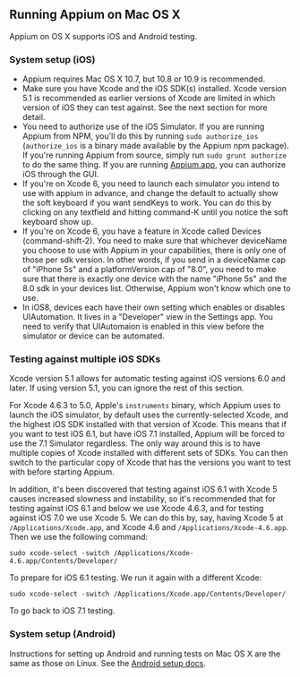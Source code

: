 ## Running Appium on Mac OS X

Appium on OS X supports iOS and Android testing.

### System setup (iOS)

* Appium requires Mac OS X 10.7, but 10.8 or 10.9 is recommended.
* Make sure you have Xcode and the iOS SDK(s) installed. Xcode version 5.1 is
  recommended as earlier versions of Xcode are limited in which version of iOS
  they can test against. See the next section for more detail.
* You need to authorize use of the iOS Simulator. If you are running Appium
  from NPM, you'll do this by running `sudo authorize_ios` (`authorize_ios` is
  a binary made available by the Appium npm package). If you're running Appium
  from source, simply run `sudo grunt authorize` to do the same thing. If you
  are running [Appium.app](https://github.com/appium/appium-dot-app), you can
  authorize iOS through the GUI.
* If you're on Xcode 6, you need to launch each simulator you intend to use
  with appium in advance, and change the default to actually show the soft
  keyboard if you want sendKeys to work. You can do this by clicking on any
  textfield and hitting command-K until you notice the soft keyboard show up.
* If you're on Xcode 6, you have a feature in Xcode called Devices
  (command-shift-2). You need to make sure that whichever deviceName you choose
  to use with Appium in your capabilities, there is only one of those per sdk
  version. In other words, if you send in a deviceName cap of "iPhone 5s" and
  a platformVersion cap of "8.0", you need to make sure that there is exactly
  one device with the name "iPhone 5s" and the 8.0 sdk in your devices list.
  Otherwise, Appium won't know which one to use.
* In iOS8, devices each have their own setting which enables or disables
  UIAutomation. It lives in a "Developer" view in the Settings app. You need to
  verify that UIAutomaion is enabled in this view before the simulator or
  device can be automated.

### Testing against multiple iOS SDKs

Xcode version 5.1 allows for automatic testing against iOS versions 6.0 and later.
If using version 5.1, you can ignore the rest of this section.

For Xcode 4.6.3 to 5.0, Apple's `instruments` binary, which Appium uses to launch
the iOS simulator, by default uses the currently-selected Xcode, and the highest
iOS SDK installed with that version of Xcode. This means that if you want to test
iOS 6.1, but have iOS 7.1 installed, Appium will be forced to use the 7.1 Simulator
regardless. The only way around this is to have multiple copies of Xcode
installed with different sets of SDKs. You can then switch to the particular
copy of Xcode that has the versions you want to test with before starting
Appium.

In addition, it's been discovered that testing against iOS 6.1 with Xcode
5 causes increased slowness and instability, so it's recommended that for
testing against iOS 6.1 and below we use Xcode 4.6.3, and for testing against
iOS 7.0 we use Xcode 5. We can do this by, say, having Xcode 5 at
`/Applications/Xcode.app`, and Xcode 4.6 and `/Applications/Xcode-4.6.app`.
Then we use the following command:

    sudo xcode-select -switch /Applications/Xcode-4.6.app/Contents/Developer/

To prepare for iOS 6.1 testing. We run it again with a different Xcode:

    sudo xcode-select -switch /Applications/Xcode.app/Contents/Developer/

To go back to iOS 7.1 testing.

### System setup (Android)

Instructions for setting up Android and running tests on Mac OS X are the same as
those on Linux. See the [Android setup docs](/docs/en/appium-setup/android-setup.md).

